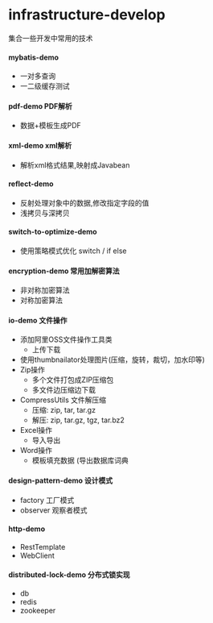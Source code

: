 # infrastructure-develop
集合一些开发中常用的技术

#### mybatis-demo
- 一对多查询
- 一二级缓存测试

#### pdf-demo PDF解析
- 数据+模板生成PDF

#### xml-demo xml解析
- 解析xml格式结果,映射成Javabean

#### reflect-demo
- 反射处理对象中的数据,修改指定字段的值
- 浅拷贝与深拷贝

#### switch-to-optimize-demo
- 使用策略模式优化 switch / if else

#### encryption-demo 常用加解密算法
- 非对称加密算法
- 对称加密算法

#### io-demo 文件操作
- 添加阿里OSS文件操作工具类
  - 上传下载
- 使用thumbnailator处理图片(压缩，旋转，裁切，加水印等)
- Zip操作
  - 多个文件打包成ZIP压缩包
  - 多文件边压缩边下载
- CompressUtils 文件解压缩
  - 压缩: zip, tar, tar.gz
  - 解压: zip, tar.gz, tgz, tar.bz2
- Excel操作
  - 导入导出
- Word操作
  - 模板填充数据  (导出数据库词典

#### design-pattern-demo 设计模式
- factory 工厂模式
- observer 观察者模式

#### http-demo
- RestTemplate
- WebClient

#### distributed-lock-demo 分布式锁实现
- db
- redis
- zookeeper


